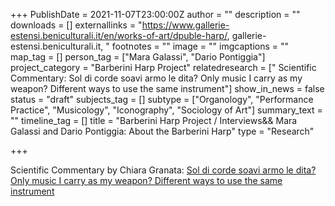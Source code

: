 +++
PublishDate = 2021-11-07T23:00:00Z
author = ""
description = ""
downloads = []
externallinks = "https://www.gallerie-estensi.beniculturali.it/en/works-of-art/dpuble-harp/, gallerie-estensi.beniculturali.it, "
footnotes = ""
image = ""
imgcaptions = ""
map_tag = []
person_tag = ["Mara Galassi", "Dario Pontiggia"]
project_category = "Barberini Harp Project"
relatedresearch = [" Scientific Commentary: Sol di corde soavi armo le dita? Only music I carry as my weapon?   Different ways to use the same instrument"]
show_in_news = false
status = "draft"
subjects_tag = []
subtype = ["Organology", "Performance Practice", "Musicology", "Iconography", "Sociology of Art"]
summary_text = ""
timeline_tag = []
title = "Barberini Harp Project / Interviews&& Mara Galassi and Dario Pontiggia: About the Barberini Harp"
type = "Research"

+++

Scientific Commentary by Chiara Granata: [Sol di corde soavi armo le dita? Only music I carry as my weapon? Different ways to use the same instrument]()